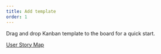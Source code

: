 ```yaml
---
title: Add template
order: 1
---
```

 
Drag and drop Kanban template to the board for a quick start.

[User Story Map](template:iXjVOf4wS_w=)
